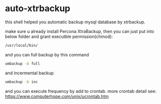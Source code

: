 # auto-xtrbackup
this shell helped you automatic backup mysql database by xtrbackup.

make sure u already install Percona XtraBackup, then you can just put into below folder and grant executble permission(chmod):
```sh
/usr/local/bin/
```
and you can full backup by this command 
```sh
umbackup -b full
```
and incermental backup
```sh
umbackup -b inc
```
and you can execute frequency by add to crontab.
more crontab detail see:
https://www.computerhope.com/unix/ucrontab.htm
